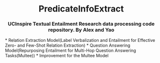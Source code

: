 <h1 align="center">PredicateInfoExtract</h1>
<h3 align="center">UCInspire Textual Entailment Research data processing code repository. By Alex and Yao</h3>
* Relation Extraction Model(Label Verbalization and Entailment for Effective Zero- and Few-Shot Relation Extraction)
* Question Answering Model(Repurposing Entailment for Multi-Hop Question Answering Tasks(Multee))
* Improvement for the Multee Model
